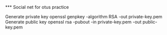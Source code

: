 
*** Social net for otus practice


Generate private key
openssl genpkey -algorithm RSA -out private-key.pem
Generate public key
openssl rsa -pubout -in private-key.pem -out public-key.pem
